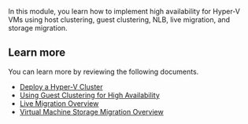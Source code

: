 In this module, you learn how to implement high availability for Hyper-V VMs using host clustering, guest clustering, NLB, live migration, and storage migration.

## Learn more

You can learn more by reviewing the following documents.

- [Deploy a Hyper-V Cluster](/previous-versions/windows/it-pro/windows-server-2012-r2-and-2012/jj863389(v=ws.11)?azure-portal=true)
- [Using Guest Clustering for High Availability](/previous-versions/windows/it-pro/windows-server-2012-r2-and-2012/dn440540(v=ws.11)?azure-portal=true)
- [Live Migration Overview](/windows-server/virtualization/hyper-v/manage/live-migration-overview?azure-portal=true)
- [Virtual Machine Storage Migration Overview](/previous-versions/windows/it-pro/windows-server-2012-r2-and-2012/hh831656(v=ws.11)?azure-portal=true)
